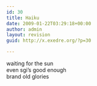 ```yaml
---
id: 30
title: Haiku
date: 2009-01-22T03:29:18+00:00
author: admin
layout: revision
guid: http://x.exedre.org/?p=30

---
```

<span class="status_body">waiting for the sun<br /> even sgi&#8217;s good enough<br /> brand old glories</span>
